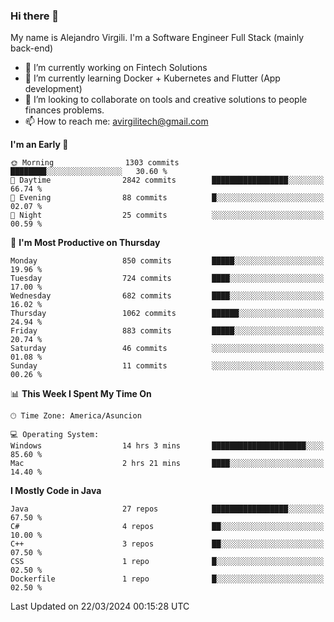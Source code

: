 ### Hi there 👋

My name is Alejandro Virgili. I'm a Software Engineer Full Stack (mainly back-end)


- 🔭 I’m currently working on Fintech Solutions
- 🌱 I’m currently learning Docker + Kubernetes and Flutter (App development)
- 👯 I’m looking to collaborate on tools and creative solutions to people finances problems.
- 📫 How to reach me: avirgilitech@gmail.com
  
<!--START_SECTION:waka-->
**I'm an Early 🐤** 

```text
🌞 Morning                1303 commits        ████████░░░░░░░░░░░░░░░░░   30.60 % 
🌆 Daytime                2842 commits        █████████████████░░░░░░░░   66.74 % 
🌃 Evening                88 commits          █░░░░░░░░░░░░░░░░░░░░░░░░   02.07 % 
🌙 Night                  25 commits          ░░░░░░░░░░░░░░░░░░░░░░░░░   00.59 % 
```
📅 **I'm Most Productive on Thursday** 

```text
Monday                   850 commits         █████░░░░░░░░░░░░░░░░░░░░   19.96 % 
Tuesday                  724 commits         ████░░░░░░░░░░░░░░░░░░░░░   17.00 % 
Wednesday                682 commits         ████░░░░░░░░░░░░░░░░░░░░░   16.02 % 
Thursday                 1062 commits        ██████░░░░░░░░░░░░░░░░░░░   24.94 % 
Friday                   883 commits         █████░░░░░░░░░░░░░░░░░░░░   20.74 % 
Saturday                 46 commits          ░░░░░░░░░░░░░░░░░░░░░░░░░   01.08 % 
Sunday                   11 commits          ░░░░░░░░░░░░░░░░░░░░░░░░░   00.26 % 
```


📊 **This Week I Spent My Time On** 

```text
🕑︎ Time Zone: America/Asuncion

💻 Operating System: 
Windows                  14 hrs 3 mins       █████████████████████░░░░   85.60 % 
Mac                      2 hrs 21 mins       ████░░░░░░░░░░░░░░░░░░░░░   14.40 % 
```

**I Mostly Code in Java** 

```text
Java                     27 repos            █████████████████░░░░░░░░   67.50 % 
C#                       4 repos             ██░░░░░░░░░░░░░░░░░░░░░░░   10.00 % 
C++                      3 repos             ██░░░░░░░░░░░░░░░░░░░░░░░   07.50 % 
CSS                      1 repo              █░░░░░░░░░░░░░░░░░░░░░░░░   02.50 % 
Dockerfile               1 repo              █░░░░░░░░░░░░░░░░░░░░░░░░   02.50 % 
```




 Last Updated on 22/03/2024 00:15:28 UTC
<!--END_SECTION:waka-->
